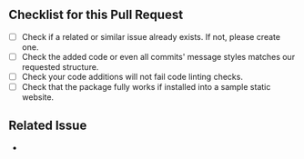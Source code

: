## Checklist for this Pull Request

- [ ] Check if a related or similar issue already exists. If not, please create one.
- [ ] Check the added code or even all commits' message styles matches our requested structure.
- [ ] Check your code additions will not fail code linting checks.
- [ ] Check that the package fully works if installed into a sample static website.

## Related Issue

- []()
